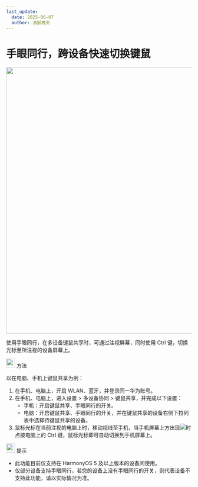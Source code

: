 ```yaml
---
last_update:
  date: 2025-06-07
  author: 油腻樵夫
---
```


# 手眼同行，跨设备快速切换键鼠

<img src="https://tips-p01-drcn.dbankcdn.cn/MODEL/DOC/C00B030/resource/card/202512281uswxk/zh-cn/image/figure/fig_KeyboardMouseSharing_GazePointer.png" width="720" height=""/> 

使用手眼同行，在多设备键鼠共享时，可通过注视屏幕，同时使用 Ctrl 键，切换光标至所注视的设备屏幕上。

<img src="https://tips-p01-drcn.dbankcdn.cn/MODEL/DOC/C00B030/resource/card/202512281uswxk/zh-cn/image/common/buttons/fig_method.png" width="24" height="24"/> 方法

以在电脑、手机上键鼠共享为例：

1.  在手机、电脑上，开启 WLAN、蓝牙，并登录同一华为账号。
2.  在手机、电脑上，进入设置 > 多设备协同 > 键鼠共享，并完成以下设置：
    +   手机：开启键鼠共享、手眼同行的开关。
    +   电脑：开启键鼠共享、手眼同行的开关，并在键鼠共享的设备右侧下拉列表中选择待键鼠共享的设备。
3.  鼠标光标在当前注视的电脑上时，移动视线至手机，当手机屏幕上方出现![](https://tips-p01-drcn.dbankcdn.cn/MODEL/DOC/C00B030/resource/card/202512281uswxk/zh-cn/image/common/buttons/HM_public_face.png)时点按电脑上的 Ctrl 键，鼠标光标即可自动切换到手机屏幕上。

<img src="https://tips-p01-drcn.dbankcdn.cn/MODEL/DOC/C00B030/resource/card/202512281uswxk/zh-cn/image/common/buttons/fig_tips.png" width="24" height="24"/> 提示

+   此功能目前仅支持在 HarmonyOS 5 及以上版本的设备间使用。
+   仅部分设备支持手眼同行，若您的设备上没有手眼同行的开关，则代表设备不支持此功能，请以实际情况为准。
